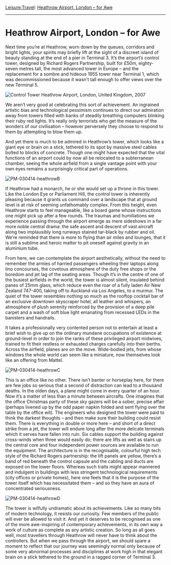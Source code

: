 [Leisure:](https://www.theschooloflife.com/thebookoflife/category/leisure/)[Travel](https://www.theschooloflife.com/thebookoflife/category/leisure/travel/): [Heathrow Airport, London – for Awe](https://www.theschooloflife.com/thebookoflife/the-hidden-beauty-of-heathrow/)

* * *

# Heathrow Airport, London – for Awe

Next time you’re at Heathrow, worn down by the queues, corridors and bright lights, your spirits may briefly lift at the sight of a discreet island of beauty standing at the end of a pier in Terminal 3. It’s the airport’s control tower, designed by Richard Rogers Partnership, built for £50m, eighty-seven metres tall, the most advanced tower in Europe – and the replacement for a sombre and hideous 1955 tower near Terminal 1, which was decommissioned because it wasn’t tall enough to offer views over the new Terminal 5.

![Control Tower Heathrow Airport, London, United Kingdom, 2007](https://www.theschooloflife.com/thebookoflife/wp-content/uploads/2014/09/PM-030414-heathrowA.jpg)

We aren’t very good at celebrating this sort of achievement. An ingrained artistic bias and technological pessimism continues to direct our admiration away from towers filled with banks of steadily breathing computers blinking their ruby red lights. It’s really only terrorists who get the measure of the wonders of our civilisation – however perversely they choose to respond to them by attempting to blow them up.

And yet there is much to be admired in Heathrow’s tower, which looks like a giant eye or brain on a stick, tethered to its spot by massive steel cables bolted to blocks of concrete. Though one might have expected that the vital functions of an airport could by now all be relocated to a subterranean chamber, seeing the whole airfield from a single vantage point with your own eyes remains a surprisingly critical part of operations.

![PM-030414-heathrowB](https://www.theschooloflife.com/thebookoflife/wp-content/uploads/2014/09/PM-030414-heathrowB.jpg)

If Heathrow had a monarch, he or she would set up a throne in this tower. Like the London Eye or Parliament Hill, the control tower is inherently pleasing because it grants us command over a landscape that at ground level is at risk of seeming unfathomably complex. From this height, even Heathrow starts to feel manageable, like a board game whose instructions one might pick up after a few rounds. The traumas and humiliations we experience passing through the airport emerge as mere sideshows in a far more noble central drama: the safe ascent and descent of vast aircraft along two implausibly long runways stained tar-black by rubber and oil. We’re reminded that there is more to flying than air miles and lounges, that it is still a sublime and heroic matter to pit oneself against gravity in an aluminium tube.

From here, we can contemplate the airport aesthetically, without the need to remember the armies of harried passengers wheeling their laptops along lino concourses, the covetous atmosphere of the duty free shops or the boredom and jet lag of the seating areas. Though it’s in the centre of one of the busiest airfields in the world, the tower is almost silent, insulated behind panes of 25mm glass, which reduce even the roar of a fully laden Air New Zealand 747-400, taking off to Auckland via Los Angeles, to a murmur. The quiet of the tower resembles nothing so much as the rooftop cocktail bar of an exclusive downtown skyscraper hotel, all leather and whispers, an atmosphere of plush serenity reinforced by the provision of a deep pile carpet and a wash of soft blue light emanating from recessed LEDs in the banisters and handrails.

It takes a professionally very contented person not to entertain at least a brief wish to give up on the ordinary mundane occupations of existence at ground-level in order to join the ranks of these privileged airport midwives, trained to fit their restless or exhausted charges carefully into their berths. Across the airfield, planes are on the move. Wide-bodied jets, from whose windows the whole world can seem like a miniature, now themselves look like an offering from Mattel.

![PM-030414-heathrowC](https://www.theschooloflife.com/thebookoflife/wp-content/uploads/2014/09/PM-030414-heathrowC.jpg)

This is an office like no other. There isn’t banter or horseplay here, for there are few jobs so serious that a second of distraction can lead to a thousand deaths. In the olden days, a plane might come in every quarter of an hour. Now it’s a matter of less than a minute between aircrafts. One imagines that the office Christmas party of these sky gazers will be a sober, precise affair (perhaps livened up by the odd paper napkin folded and sent flying over the table by the office wit). The engineers who designed the tower were paid to think the darkest thoughts – and then make sure their building could resist them. There is everything in double or more here – and short of a direct strike from a jet, the tower will endure long after the more delicate terminals which it serves have fallen into ruin. Six cables support the building against cross-winds when three would easily do; there are lifts as well as stairs up the central core and four independent power sources are available to run the equipment. The architecture is in the recognisable, colourful high tech style of the Richard Rogers partnership: the lift panels are yellow, there’s a band of red beneath the control capsule and the cabling and ducts are exposed on the lower floors. Whereas such traits might appear mannered and indulgent in buildings with less stringent technological requirements (city offices or private homes), here one feels that it is the purpose of the tower itself which has necessitated them – and so they have an aura of concentrated seriousness.

![PM-030414-heathrowD](https://www.theschooloflife.com/thebookoflife/wp-content/uploads/2014/09/PM-030414-heathrowD.jpg)

The tower is wilfully undramatic about its achievements. Like so many bits of modern technology, it resists our curiosity. Few members of the public will ever be allowed to visit it. And yet it deserves to be recognised as one of the more awe-inspiring of contemporary achievements, in its own way a work of culture as complete as any artistic creation. So long as all goes well, most travellers through Heathrow will never have to think about the controllers. But when we pass through the airport, we should spare a moment to reflect that our journey was seemingly normal only because of some very abnormal processes and disciplines at work high in that elegant brain on a stick tethered to the ground in a ragged corner of Terminal 3.
